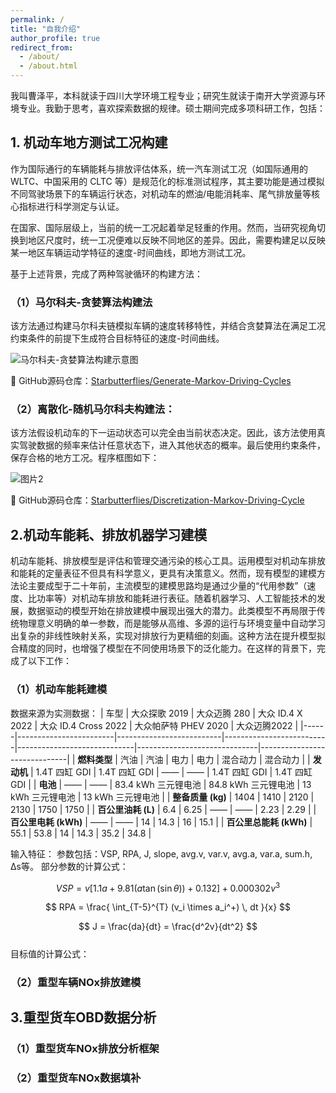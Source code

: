 ```yaml
---
permalink: /
title: "自我介绍"
author_profile: true
redirect_from: 
  - /about/
  - /about.html
---
```


我叫曹泽平，本科就读于四川大学环境工程专业；研究生就读于南开大学资源与环境专业。我勤于思考，喜欢探索数据的规律。硕士期间完成多项科研工作，包括：

## 1. 机动车地方测试工况构建

作为国际通行的车辆能耗与排放评估体系，统一汽车测试工况（如国际通用的 WLTC、中国采用的 CLTC 等）是规范化的标准测试程序，其主要功能是通过模拟不同驾驶场景下的车辆运行状态，对机动车的燃油/电能消耗率、尾气排放量等核心指标进行科学测定与认证。

在国家、国际层级上，当前的统一工况起着举足轻重的作用。然而，当研究视角切换到地区尺度时，统一工况便难以反映不同地区的差异。因此，需要构建足以反映某一地区车辆运动学特征的速度-时间曲线，即地方测试工况。

基于上述背景，完成了两种驾驶循环的构建方法：

### （1）马尔科夫-贪婪算法构建法

该方法通过构建马尔科夫链模拟车辆的速度转移特性，并结合贪婪算法在满足工况约束条件的前提下生成符合目标特征的速度-时间曲线。

![马尔科夫-贪婪算法构建示意图](https://github.com/user-attachments/assets/4b325272-8f0b-4b73-a226-3a4fb9cbc7de)

📎 GitHub源码仓库：[Starbutterflies/Generate-Markov-Driving-Cycles](https://github.com/Starbutterflies/Generate-Markov-Driving-Cycles)


### （2）离散化-随机马尔科夫构建法：
该方法假设机动车的下一运动状态可以完全由当前状态决定。因此，该方法使用真实驾驶数据的频率来估计任意状态下，进入其他状态的概率。最后使用约束条件，保存合格的地方工况。程序框图如下：  

![图片2](https://github.com/user-attachments/assets/1653035a-b130-4a34-89b6-25d630fd5d8f)

📎 GitHub源码仓库：[Starbutterflies/Discretization-Markov-Driving-Cycle](https://github.com/Starbutterflies/Discretization-Markov-Driving-Cycle/tree/master)

## 2.机动车能耗、排放机器学习建模  
机动车能耗、排放模型是评估和管理交通污染的核心工具。运用模型对机动车排放和能耗的定量表征不但具有科学意义，更具有决策意义。然而，现有模型的建模方法论主要成型于二十年前，主流模型的建模思路均是通过少量的“代用参数”（速度、比功率等）对机动车排放和能耗进行表征。随着机器学习、人工智能技术的发展，数据驱动的模型开始在排放建模中展现出强大的潜力。此类模型不再局限于传统物理意义明确的单一参数，而是能够从高维、多源的运行与环境变量中自动学习出复杂的非线性映射关系，实现对排放行为更精细的刻画。这种方法在提升模型拟合精度的同时，也增强了模型在不同使用场景下的泛化能力。在这样的背景下，完成了以下工作：
### （1）机动车能耗建模  
数据来源为实测数据：
| 车型 | 大众探歌 2019 | 大众迈腾 280 | 大众 ID.4 X 2022 | 大众 ID.4 Cross 2022 | 大众帕萨特 PHEV 2020 | 大众迈腾2022 |
|------|------------------------|--------------------------|--------------------------|-----------------------------|------------------------------|------------------------------|
| **燃料类型** | 汽油 | 汽油 | 电力 | 电力 | 混合动力 | 混合动力 |
| **发动机** | 1.4T 四缸 GDI | 1.4T 四缸 GDI | —— | —— | 1.4T 四缸 GDI | 1.4T 四缸 GDI |
| **电池** | —— | —— | 83.4 kWh 三元锂电池 | 84.8 kWh 三元锂电池 | 13 kWh 三元锂电池 | 13 kWh 三元锂电池 |
| **整备质量 (kg)** | 1404 | 1410 | 2120 | 2130 | 1750 | 1750 |
| **百公里油耗 (L)** | 6.4 | 6.25 | —— | —— | 2.23 | 2.29 |
| **百公里电耗 (kWh)** | —— | —— | 14 | 14.3 | 16 | 15.1 |
| **百公里总能耗 (kWh)** | 55.1 | 53.8 | 14 | 14.3 | 35.2 | 34.8 |

输入特征：
参数包括：VSP, RPA, J, slope, avg.v,  var.v, avg.a, var.a, sum.h, Δs等。
部分参数的计算公式：  

$$
VSP = v \left[ 1.1a + 9.81 \left( a \tan(\sin \theta) \right) + 0.132 \right] + 0.000302v^3
$$  

$$
RPA = \frac{ \int_{T-5}^{T} (v_i \times a_i^+) \, dt }{x}
$$  

$$
J = \frac{da}{dt} = \frac{d^2v}{dt^2}
$$  
目标值的计算公式：
### （2）重型车辆NOx排放建模  
## 3.重型货车OBD数据分析  
### （1）重型货车NOx排放分析框架  
### （2）重型货车NOx数据填补
